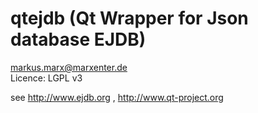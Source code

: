 qtejdb (Qt Wrapper for Json database EJDB)
======
markus.marx@marxenter.de  
Licence: LGPL v3

 see http://www.ejdb.org , http://www.qt-project.org




